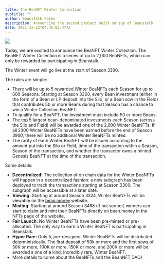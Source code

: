 ```yaml
---
title: The BeaNFT Winter Collection
subtitle: ""
author: Beanstalk Farms
description: Announcing the second project built on top of Beanstalk
date: 2021-12-22T04:45:03.477Z
---
```


![](https://cdn-images-1.medium.com/max/800/1*1gvk_rLq-U8AhSNAxpAnJQ.png)

Today, we are excited to announce the BeaNFT Winter Collection. The BeaNFT Winter Collection is a series of up to 2,000 BeaNFTs, which can only be rewarded by participating in Beanstalk.

The Winter event will go live at the start of Season 3300.

The rules are simple:

*   There will be up to 5 rewarded Winter BeaNFTs each Season for up to 600 Seasons. Starting at Season 3300, every Bean investment (either in the form of a Bean or LP deposit into the Silo, or a Bean sow in the Field) that contributes 50 or more Beans during that Season has a chance to win a Winter Collection BeaNFT.
*   To qualify for a BeaNFT, the investment must include 50 or more Beans.
*   The top 5 largest bean-denominated investments each Season (across the Silo and Field) will be awarded one of the 2,000 Winter BeaNFTs. If all 2000 Winter BeaNFTs have been earned before the end of Season 3900, there will be no additional Winter BeaNFTs minted.
*   The rarity of each Winter BeaNFT will be issued according to the amount put into the Silo or Field, time of the transaction within a Season, Season of the transaction, and whether the transactor owns a minted Genesis BeaNFT at the time of the transaction.

Some details:

*   **Decentralized:** The collection of on chain data for the Winter BeaNFTs will happen in a decentralized fashion: a new subgraph has been deployed to track the transactions starting at Season 3300. The subgraph will be accessible at a later date.
*   **Viewing:** Starting at around Season 3324, Winter BeaNFTs will be viewable on the [bean.money](http://bean.money) website.
*   **Minting:** Starting at around Season 3468 (if not sooner) winners can start to claim and mint their BeaNFTs directly on bean.money in the NFTs page of the website.
*   **Fair Launch:** No Winter BeaNFTs have been pre-minted or pre-allocated. The only way to earn a Winter BeaNFT is participating in Beanstalk.
*   **Hyper Rare:** Only 5, pre-designed, Winter BeaNFTs will be distributed deterministically. The first deposit of 50k or more and the first sows of 50K or more, 100K or more, 150K or more, and 200K or more will be awarded a one of a kind, incredibly rare, Winter BeaNFT.
*   More details to come about the BeaNFTs and the BeanNFT DAO!